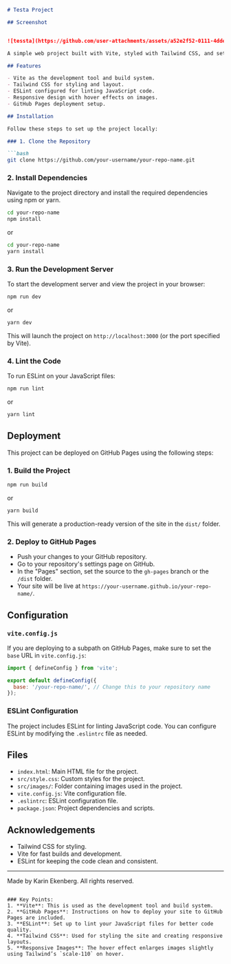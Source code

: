 ```markdown
# Testa Project

## Screenshot


![tessta](https://github.com/user-attachments/assets/a52e2f52-0111-4dde-8cd3-b20554adfd83)

A simple web project built with Vite, styled with Tailwind CSS, and set up with ESLint for linting. This project demonstrates basic HTML structure, navigation, and responsive images with hover effects. The site is designed for easy deployment on GitHub Pages.

## Features

- Vite as the development tool and build system.
- Tailwind CSS for styling and layout.
- ESLint configured for linting JavaScript code.
- Responsive design with hover effects on images.
- GitHub Pages deployment setup.

## Installation

Follow these steps to set up the project locally:

### 1. Clone the Repository

```bash
git clone https://github.com/your-username/your-repo-name.git
```

### 2. Install Dependencies

Navigate to the project directory and install the required dependencies using npm or yarn.

```bash
cd your-repo-name
npm install
```

or

```bash
cd your-repo-name
yarn install
```

### 3. Run the Development Server

To start the development server and view the project in your browser:

```bash
npm run dev
```

or

```bash
yarn dev
```

This will launch the project on `http://localhost:3000` (or the port specified by Vite).

### 4. Lint the Code

To run ESLint on your JavaScript files:

```bash
npm run lint
```

or

```bash
yarn lint
```

## Deployment

This project can be deployed on GitHub Pages using the following steps:

### 1. Build the Project

```bash
npm run build
```

or

```bash
yarn build
```

This will generate a production-ready version of the site in the `dist/` folder.

### 2. Deploy to GitHub Pages

- Push your changes to your GitHub repository.
- Go to your repository's settings page on GitHub.
- In the "Pages" section, set the source to the `gh-pages` branch or the `/dist` folder.
- Your site will be live at `https://your-username.github.io/your-repo-name/`.

## Configuration

### `vite.config.js`

If you are deploying to a subpath on GitHub Pages, make sure to set the `base` URL in `vite.config.js`:

```javascript
import { defineConfig } from 'vite';

export default defineConfig({
  base: '/your-repo-name/', // Change this to your repository name
});
```

### ESLint Configuration

The project includes ESLint for linting JavaScript code. You can configure ESLint by modifying the `.eslintrc` file as needed.

## Files

- `index.html`: Main HTML file for the project.
- `src/style.css`: Custom styles for the project.
- `src/images/`: Folder containing images used in the project.
- `vite.config.js`: Vite configuration file.
- `.eslintrc`: ESLint configuration file.
- `package.json`: Project dependencies and scripts.

## Acknowledgements

- Tailwind CSS for styling.
- Vite for fast builds and development.
- ESLint for keeping the code clean and consistent.

---

Made by Karin Ekenberg. All rights reserved.
```

### Key Points:
1. **Vite**: This is used as the development tool and build system.
2. **GitHub Pages**: Instructions on how to deploy your site to GitHub Pages are included.
3. **ESLint**: Set up to lint your JavaScript files for better code quality.
4. **Tailwind CSS**: Used for styling the site and creating responsive layouts.
5. **Responsive Images**: The hover effect enlarges images slightly using Tailwind’s `scale-110` on hover.
